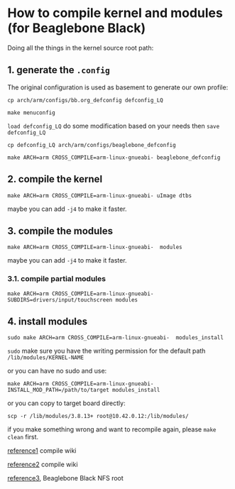 # How to compile kernel and modules (for Beaglebone Black)

Doing all the things in the kernel source root path:

## 1. generate the `.config`

The original configuration is used as basement to generate our own profile:

`cp arch/arm/configs/bb.org_defconfig defconfig_LQ`

`make menuconfig`

`load defconfig_LQ`
do some modification based on your needs then
`save defconfig_LQ`

`cp defconfig_LQ arch/arm/configs/beaglebone_defconfig`

`make ARCH=arm CROSS_COMPILE=arm-linux-gnueabi- beaglebone_defconfig`

## 2. compile the kernel

`make ARCH=arm CROSS_COMPILE=arm-linux-gnueabi- uImage dtbs`

maybe you can add `-j4` to make it faster.

## 3. compile the modules

`make ARCH=arm CROSS_COMPILE=arm-linux-gnueabi-  modules`

maybe you can add `-j4` to make it faster.

### 3.1. compile partial modules

`make ARCH=arm CROSS_COMPILE=arm-linux-gnueabi- SUBDIRS=drivers/input/touchscreen modules`

## 4. install modules

`sudo make ARCH=arm CROSS_COMPILE=arm-linux-gnueabi-  modules_install`

`sudo` make sure you have the writing permission for the default path `/lib/modules/KERNEL-NAME`

or you can have no sudo and use:

`make ARCH=arm CROSS_COMPILE=arm-linux-gnueabi- INSTALL_MOD_PATH=/path/to/target modules_install`

or you can copy to target board directly:

`scp -r /lib/modules/3.8.13+ root@10.42.0.12:/lib/modules/`

if you make something wrong and want to recompile again, please `make clean` first.

[reference1] compile wiki

[reference2] compile wiki

[reference3], Beaglebone Black NFS root

[reference1]:http://wiki.beyondlogic.org/index.php/BeagleBoneBlack_Building_Kernel
[reference2]:http://elinux.org/Building_BBB_Kernel
[reference3]:http://www.embeddedhobbyist.com/beaglebone-black-nfs-root/
